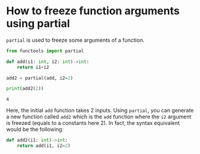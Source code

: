 # How to freeze function arguments using partial


`partial` is used to freeze some arguments of a function.


```python
from functools import partial

def add(i1: int, i2: int)->int:
    return i1+i2

add2 = partial(add, i2=2)

print(add2(2))
```

    4


Here, the initial `add` function takes 2 inputs. Using `partial`, you can generate a new function called `add2` which is the `add` function where the `i2` argument is freezed (equals to a constants here 2). In fact, the syntax equivalent would be the following:


```python
def add2(i1: int)->int:
    return add(i1, i2=2)
```
